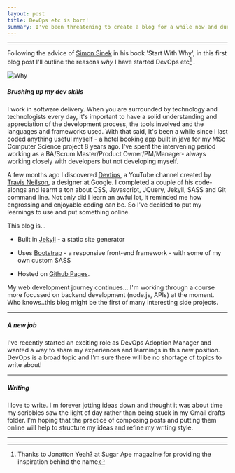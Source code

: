 ```yaml
---
layout: post
title: DevOps etc is born!
summary: I've been threatening to create a blog for a while now and during a quiet moment  over the Christmas period, finally got round to getting things up and running.  I've just started a new role as Devops Adoption Manager and my blog will be focussed on all things technology and software delivery.
---
```


<hr class="separator" >

Following the advice of [Simon Sinek](https://www.ted.com/talks/simon_sinek_how_great_leaders_inspire_action?language=en) in his book 'Start With Why', in this first blog post I'll outline the reasons *why* I have started DevOps etc[^1] .

<img src="https://robertdpowell.github.io/rp_blog/img/why.png" alt="Why" class="blog-image" />


##### Brushing up my dev skills
I work in software delivery. When you are surrounded by technology and technologists every day, it's important to have a solid understanding and appreciation of the development process, the tools involved and the languages and frameworks used. With that said, It's been a while since I last coded anything useful myself - a hotel booking app built in java for my MSc Computer Science project 8 years ago.  I've spent the intervening period working as a BA/Scrum Master/Product Owner/PM/Manager- always working closely with developers but not developing myself.


A few months ago I discovered [Devtips](https://www.youtube.com/channel/UCyIe-61Y8C4_o-zZCtO4ETQ), a YouTube channel created by [Travis Neilson](http://travisneilson.com/), a designer at Google. I completed a couple of his code-alongs and learnt a ton about CSS, Javascript, JQuery, Jekyll, SASS and Git command line. Not only did I learn an awful lot, it reminded me how engrossing and enjoyable coding can be.  So I've decided to put my learnings to use and put something online.  

This blog is...

* Built in [Jekyll](https://jekyllrb.com/) - a static site generator

* Uses [Bootstrap](https://getbootstrap.com/) - a responsive front-end framework - with some of my own custom SASS

* Hosted on [Github Pages](https://pages.github.com/).


My web development journey continues....I'm working through a course more focussed on backend development (node.js, APIs) at the moment.   Who knows..this blog might be the first of many interesting side projects.

<hr class="separator" >

##### A new job
I've recently started an exciting role as DevOps Adoption Manager and wanted a way to share my experiences and learnings in this new position. DevOps is a broad topic and I'm sure there will be no shortage of topics to write about!

<hr class="separator" >

##### Writing
I love to write. I'm forever jotting ideas down and thought it was about time my scribbles saw the light of day rather than being stuck in my Gmail drafts folder. I'm hoping that the practice of composing posts and putting them online will help to structure my ideas and refine my writing style.

<hr class="separator" >





[^1]: Thanks to Jonatton Yeah? at Sugar Ape magazine for providing the inspiration behind the name
